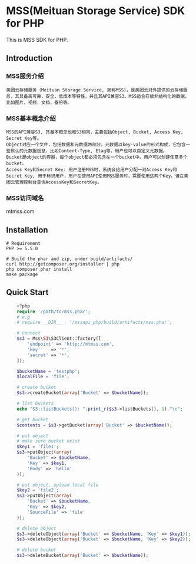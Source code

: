 # MSS(Meituan Storage Service) SDK for PHP

This is MSS SDK for PHP.

## Introduction

### MSS服务介绍
	美团云存储服务（Meituan Storage Service, 简称MSS)，是美团云对外提供的云存储服务，其具备高可靠，安全，低成本等特性，并且其API兼容S3。MSS适合存放非结构化的数据，比如图片，视频，文档，备份等。

### MSS基本概念介绍
	MSS的API兼容S3, 其基本概念也和S3相同，主要包括Object, Bucket, Access Key, Secret Key等。
	Object对应一个文件，包括数据和元数据两部分。元数据以key-value的形式构成，它包含一些默认的元数据信息，比如Content-Type, Etag等，用户也可以自定义元数据。
	Bucket是object的容器，每个object都必须包含在一个bucket中。用户可以创建任意多个bucket。
	Access Key和Secret Key: 用户注册MSS时，系统会给用户分配一对Access Key和Secret Key, 用于标识用户，用户在使用API使用MSS服务时，需要使用这两个Key。请在美团云管理控制台查询AccessKey和SecretKey。

### MSS访问域名
mtmss.com

## Installation

	# Requirement
	PHP >= 5.5.0

	# Build the phar and zip, under build/artifacts/
	curl http://getcomposer.org/installer | php
	php composer.phar install
	make package

## Quick Start

```php	
	<?php
	require '/path/to/mss.phar';
	# e.g
	# require __DIR__ . '/mssapi_php/build/artifacts/mss.phar';

	# connect
	$s3 = Mss\S3\S3Client::factory([
		'endpoint' => 'http://mtmss.com',
		'key'    => '*',
		'secret' => '*',
	]);

	$bucketName = 'testphp';
	$localFile = 'file';

	# create bucket
	$s3->createBucket(array('Bucket' => $bucketName));

	# list buckets
	echo "S3::listBuckets(): ".print_r($s3->listBuckets(), 1)."\n";

	# get bucket
	$contents = $s3->getBucket(array('Bucket' => $bucketName));

	# put object
	# make sure bucket exist
	$key1 = 'file1';
	$s3->putObject(array(
		'Bucket' => $bucketName,
		'Key' => $key1,
		'Body' => 'hello'
	));

	# put object, upload local file
	$key2 = 'file2';
	$s3->putObject(array(
		'Bucket' => $bucketName,
		'Key' => $key2,
		'SourceFile' => 'file'
	));

	# delete object
	$s3->deleteObject(array('Bucket' => $bucketName, 'Key' => $key1));
	$s3->deleteObject(array('Bucket' => $bucketName, 'Key' => $key2));

	# delete bucket
	$s3->deleteBucket(array('Bucket' => $bucketName));
```
